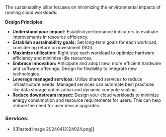 The sustainability pillar focuses on minimizing the environmental impacts of running cloud workloads.

**Design Principles:**

- **Understand your impact:** Establish performance indicators to evaluate improvements in resource efficiency.
- **Establish sustainability goals:** Set long-term goals for each workload, considering return on investment (ROI).
- **Maximize utilization:** Right-size each workload to optimize hardware efficiency and minimize idle resources.
- **Embrace innovation:** Anticipate and adopt new, more efficient hardware and software offerings. Design for flexibility to integrate new technologies.
- **Leverage managed services:** Utilize shared services to reduce infrastructure needs. Managed services can automate best practices like data storage optimization and dynamic compute scaling.
- **Reduce downstream impact:** Design your cloud workloads to minimize energy consumption and resource requirements for users. This can help reduce the need for user device upgrades.

### Services:
- ![[Pasted image 20240412124024.png]]